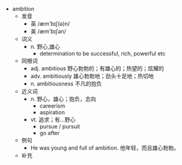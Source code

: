 - ambition
  - 发音
    - 英 /æm'bɪʃ(ə)n/
    - 美 /æm'bɪʃən/
  - 词义
    - n. 野心,雄心
      - determination to be successful, rich, powerful etc
  - 同根词
    - adj. ambitious 野心勃勃的；有雄心的；热望的；炫耀的
    - adv. ambitiously 雄心勃勃地；劲头十足地；热切地
    - n. ambitiousness 不凡的抱负
  - 近义词
    - n. 野心，雄心；抱负，志向
      - careerism
      - aspiration
    - vt. 追求；有…野心
      - pursue / pursuit
      - go after
  - 例句
    - He was young and full of ambition. 他年轻，而且雄心勃勃。
  - 补充